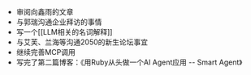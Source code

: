 - 审阅向鑫雨的文章
- 与郭瑞沟通企业拜访的事情
- 写一个[[LLM相关的名词解释]]
- 与艾芙、兰海等沟通2050的新生论坛事宜
- 继续完善MCP调用
- 写完了第二篇博客：《用Ruby从头做一个AI Agent应用 -- Smart Agent》